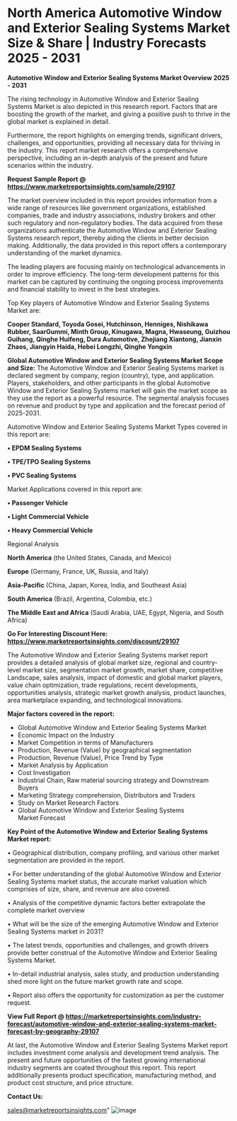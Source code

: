 # North America Automotive Window and Exterior Sealing Systems Market Size & Share | Industry Forecasts 2025 - 2031

<Strong> Automotive Window and Exterior Sealing Systems Market Overview 2025 - 2031</strong>

The rising technology in Automotive Window and Exterior Sealing Systems Market is also depicted in this research report. Factors that are boosting the growth of the market, and giving a positive push to thrive in the global market is explained in detail.

Furthermore, the report highlights on emerging trends, significant drivers, challenges, and opportunities, providing all necessary data for thriving in the industry. This report market research offers a comprehensive perspective, including an in-depth analysis of the present and future scenarios within the industry.

<strong>Request Sample Report @ <a href=https://www.marketreportsinsights.com/sample/29107>https://www.marketreportsinsights.com/sample/29107</a></strong>

The market overview included in this report provides information from a wide range of resources like government organizations, established companies, trade and industry associations, industry brokers and other such regulatory and non-regulatory bodies. The data acquired from these organizations authenticate the Automotive Window and Exterior Sealing Systems research report, thereby aiding the clients in better decision making. Additionally, the data provided in this report offers a contemporary understanding of the market dynamics.

The leading players are focusing mainly on technological advancements in order to improve efficiency. The long-term development patterns for this market can be captured by continuing the ongoing process improvements and financial stability to invest in the best strategies.

Top Key players of Automotive Window and Exterior Sealing Systems Market are:

<strong>Cooper Standard, Toyoda Gosei, Hutchinson, Henniges, Nishikawa Rubber, SaarGummi, Minth Group, Kinugawa, Magna, Hwaseung, Guizhou Guihang, Qinghe Huifeng, Dura Automotive, Zhejiang Xiantong, Jianxin Zhaos, Jiangyin Haida, Hebei Longzhi, Qinghe Yongxin</strong>

<strong><b>Global Automotive Window and Exterior Sealing Systems Market Scope and Size:</b></strong>
The Automotive Window and Exterior Sealing Systems market is declared segment by company, region (country), type, and application. Players, stakeholders, and other participants in the global Automotive Window and Exterior Sealing Systems market will gain the market scope as they use the report as a powerful resource. The segmental analysis focuses on revenue and product by type and application and the forecast period of 2025-2031.

Automotive Window and Exterior Sealing Systems Market Types covered in this report are:

<strong>• EPDM Sealing Systems

• TPE/TPO Sealing Systems

• PVC Sealing Systems</strong>

Market Applications covered in this report are:

<strong>• Passenger Vehicle

• Light Commercial Vehicle

• Heavy Commercial Vehicle</strong> 

Regional Analysis

<strong>North America</strong> (the United States, Canada, and Mexico)

<strong>Europe</strong> (Germany, France, UK, Russia, and Italy)

<strong>Asia-Pacific</strong> (China, Japan, Korea, India, and Southeast Asia)

<strong>South America</strong> (Brazil, Argentina, Colombia, etc.)

<strong>The Middle East and Africa</strong> (Saudi Arabia, UAE, Egypt, Nigeria, and South Africa)

<strong>Go For Interesting Discount Here: <a href=https://www.marketreportsinsights.com/discount/29107>https://www.marketreportsinsights.com/discount/29107</a></strong>

The Automotive Window and Exterior Sealing Systems market report provides a detailed analysis of global market size, regional and country-level market size, segmentation market growth, market share, competitive Landscape, sales analysis, impact of domestic and global market players, value chain optimization, trade regulations, recent developments, opportunities analysis, strategic market growth analysis, product launches, area marketplace expanding, and technological innovations.

<strong><b>Major factors covered in the report:</b></strong>
<ul>
  <li>Global Automotive Window and Exterior Sealing Systems Market </li>
  <li>Economic Impact on the Industry</li>
  <li>Market Competition in terms of Manufacturers</li>
  <li>Production, Revenue (Value) by geographical segmentation</li>
  <li>Production, Revenue (Value), Price Trend by Type</li>
  <li>Market Analysis by Application</li>
  <li>Cost Investigation</li>
  <li>Industrial Chain, Raw material sourcing strategy and Downstream Buyers</li>
  <li>Marketing Strategy comprehension, Distributors and Traders</li>
  <li>Study on Market Research Factors</li>
  <li>Global Automotive Window and Exterior Sealing Systems Market Forecast</li>
</ul>

<strong><b>Key Point of the Automotive Window and Exterior Sealing Systems Market report:</b></strong>

• Geographical distribution, company profiling, and various other market segmentation are provided in the report.

• For better understanding of the global Automotive Window and Exterior Sealing Systems market status, the accurate market valuation which comprises of size, share, and revenue are also covered.

• Analysis of the competitive dynamic factors better extrapolate the complete market overview

• What will be the size of the emerging Automotive Window and Exterior Sealing Systems market in 2031?

• The latest trends, opportunities and challenges, and growth drivers provide better construal of the Automotive Window and Exterior Sealing Systems Market.

• In-detail industrial analysis, sales study, and production understanding shed more light on the future market growth rate and scope.

• Report also offers the opportunity for customization as per the customer request.

<strong><b>View Full Report @ <a href=https://marketreportsinsights.com/industry-forecast/automotive-window-and-exterior-sealing-systems-market-forecast-by-geography-29107>https://marketreportsinsights.com/industry-forecast/automotive-window-and-exterior-sealing-systems-market-forecast-by-geography-29107</a></b></strong>


At last, the Automotive Window and Exterior Sealing Systems Market report includes investment come analysis and development trend analysis. The present and future opportunities of the fastest growing international industry segments are coated throughout this report. This report additionally presents product specification, manufacturing method, and product cost structure, and price structure.

<strong>Contact Us:</strong>

sales@marketreportsinsights.com"
![image](https://github.com/user-attachments/assets/7a25d61b-0cf9-407b-83ce-e20b99be8385)
